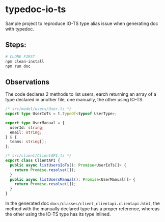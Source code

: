 # typedoc-io-ts

Sample project to reproduce IO-TS type alias issue when generating doc with typedoc.

## Steps:

```bash
# CLONE FIRST
npm clean-install
npm run doc
```

## Observations

The code declares 2 methods to list users, earch returning an array of a type declared in another file, one manually,
the other using IO-TS.

```typescript
/* src/model/users/User.ts */
export type UserIoTs = t.TypeOf<typeof UserType>;

export type UserManual = {
  userId: string;
  email: string;
} & {
  teams: string[];
};

/* src/client/ClientAPI.ts */
export class ClientAPI {
  public async listUsersIoTs(): Promise<UserIoTs[]> {
    return Promise.resolve([]);
  }
  public async listUsersManual(): Promise<UserManual[]> {
    return Promise.resolve([]);
  }
}
```

In the generated doc `docs/classes/client_clientapi.clientapi.html`, the method with the manually declared type has a
proper reference, whereas the other using the IO-TS type has its type inlined.
